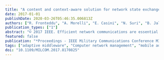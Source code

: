 ```yaml
---
title: "A content and context-aware solution for network state exchange in tactical networks"
date: 2017-01-01
publishDate: 2020-03-26T05:46:35.006813Z
authors: ["R. Fronteddu", "A. Morelli", "E. Casini", "N. Suri", "B. Jalaian", "L. Sadler"]
publication_types: ["1"]
abstract: "© 2017 IEEE. Efficient network communications are essential to enable network-centric warfare. However, tactical edge networks present an extremely challenging and heterogeneous networking environment due to heterogeneous architectures, dynamic topologies, unwanted adversarial behavior, interference, and other wireless channel conditions. In order to support end-user applications and guarantee system performance and interoperability in such constrained environments, it is critical to adapt the volume and type of traffic generated by applications to the continuously varying network conditions. To this end, we extended the Agile Computing Middleware (ACM) with capabilities specifically designed to provide network state detection and adaptation in constrained networks. In this paper, we present SENSEI (for Smart Estimation of Network StatE Information), a set of components of the ACM that provides effective strategies for the dissemination of network state information. SENSEI implements a content- and context-aware clustering-based algorithm for the distribution of network state information that can significantly reduce the overhead associated with network state information sharing."
featured: false
publication: "*Proceedings - IEEE Military Communications Conference MILCOM*"
tags: ["adaptive middleware", "Computer network management", "mobile ad hoc networks", "network state estimation", "tactical networks"]
doi: "10.1109/MILCOM.2017.8170825"
---
```


